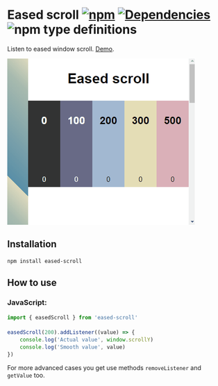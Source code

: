 # Eased scroll [![npm](https://img.shields.io/npm/v/eased-scroll.svg)](https://www.npmjs.com/package/eased-scroll) [![Dependencies](https://img.shields.io/david/FilipChalupa/eased-scroll.svg)](https://www.npmjs.com/package/eased-scroll?activeTab=dependencies) ![npm type definitions](https://img.shields.io/npm/types/eased-scroll.svg)

Listen to eased window scroll. [Demo](https://filipchalupa.cz/eased-scroll/demo.html).

![UI example](https://raw.githubusercontent.com/FilipChalupa/eased-scroll/main/screencast.gif)

## Installation

```bash
npm install eased-scroll
```

## How to use

### JavaScript:

```javascript
import { easedScroll } from 'eased-scroll'

easedScroll(200).addListener((value) => {
	console.log('Actual value', window.scrollY)
	console.log('Smooth value', value)
})
```

For more advanced cases you get use methods `removeListener` and `getValue` too.
